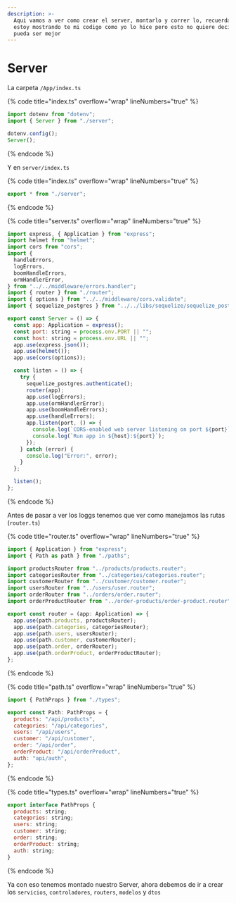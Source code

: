 ```yaml
---
description: >-
  Aqui vamos a ver como crear el server, montarlo y correr lo, recuerda que a
  estoy mostrando te mi codigo como yo lo hice pero esto no quiere decir que
  pueda ser mejor
---
```


# Server

La carpeta `/App/index.ts`

{% code title="index.ts" overflow="wrap" lineNumbers="true" %}
```javascript
import dotenv from "dotenv";
import { Server } from "./server";

dotenv.config();
Server();
```
{% endcode %}

Y en `server/index.ts`

{% code title="index.ts" overflow="wrap" lineNumbers="true" %}
```javascript
export * from "./server";
```
{% endcode %}

{% code title="server.ts" overflow="wrap" lineNumbers="true" %}
```javascript
import express, { Application } from "express";
import helmet from "helmet";
import cors from "cors";
import {
  handleErrors,
  logErrors,
  boomHandleErrors,
  ormHandlerError,
} from "../../middleware/errors.handler";
import { router } from "./router";
import { options } from "../../middleware/cors.validate";
import { sequelize_postgres } from "../../libs/sequelize/sequelize_postgres";

export const Server = () => {
  const app: Application = express();
  const port: string = process.env.PORT || "";
  const host: string = process.env.URL || "";
  app.use(express.json());
  app.use(helmet());
  app.use(cors(options));

  const listen = () => {
    try {
      sequelize_postgres.authenticate();
      router(app);
      app.use(logErrors);
      app.use(ormHandlerError);
      app.use(boomHandleErrors);
      app.use(handleErrors);
      app.listen(port, () => {
        console.log(`CORS-enabled web server listening on port ${port}`);
        console.log(`Run app in ${host}:${port}`);
      });
    } catch (error) {
      console.log("Error:", error);
    }
  };

  listen();
};

```
{% endcode %}

Antes de pasar a ver los loggs tenemos que ver como manejamos las rutas (`router.ts`)

{% code title="router.ts" overflow="wrap" lineNumbers="true" %}
```javascript
import { Application } from "express";
import { Path as path } from "./paths";

import productsRouter from "../products/products.router";
import categoriesRouter from "../categories/categories.router";
import customerRouter from "../customer/customer.router";
import usersRouter from "../users/user.router";
import orderRouter from "../orders/order.router";
import orderProductRouter from "../order-products/order-product.router";

export const router = (app: Application) => {
  app.use(path.products, productsRouter);
  app.use(path.categories, categoriesRouter);
  app.use(path.users, usersRouter);
  app.use(path.customer, customerRouter);
  app.use(path.order, orderRouter);
  app.use(path.orderProduct, orderProductRouter);
};

```
{% endcode %}

{% code title="path.ts" overflow="wrap" lineNumbers="true" %}
```javascript
import { PathProps } from "./types";

export const Path: PathProps = {
  products: "/api/products",
  categories: "/api/categories",
  users: "/api/users",
  customer: "/api/customer",
  order: "/api/order",
  orderProduct: "/api/orderProduct",
  auth: "api/auth",
};

```
{% endcode %}

{% code title="types.ts" overflow="wrap" lineNumbers="true" %}
```javascript
export interface PathProps {
  products: string;
  categories: string;
  users: string;
  customer: string;
  order: string;
  orderProduct: string;
  auth: string;
}
```
{% endcode %}

Ya con eso tenemos montado nuestro Server, ahora debemos de ir a crear los `servicios`, `controladores`, `routers`, `modelos` y `dtos`&#x20;

